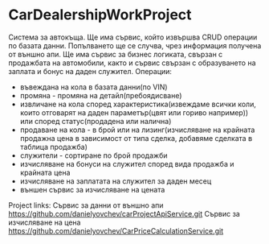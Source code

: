 # CarDealershipWorkProject
Система за автокъща. Ще има сървис, който извършва CRUD операции по базата данни. Попълването ще се случва, чрез информация получена от външно апи. Ще има сървис за бизнес логиката, свързан с продажбата на автомобили, както и сървис свързан с образуването на заплата и бонус на даден служител.
Операции:
- въвеждана на кола в базата данни(по VIN)
- промяна - промяна на детайл(пребоядисване)
- извличане на кола според характеристика(извеждаме всички коли, които отговарят на даден параметър(цвят или гориво например))
 или според статус(продадена или налична)
- продаване на кола - в брой или на лизинг(изчисляване на крайната продажна цена в зависимост от типа сделка,
 добавяме сделката в таблица продажба)
- служители - сортиране по брой продажби
- изчисляване на бонуси на служител според вида продажба и крайната цена
- изчисляване на заплатата на служител за даден месец
- външен сървис за изчисляване на цената

Project links:
Сървис за данни от външно апи
https://github.com/danielyovchev/carProjectApiService.git
Сървис за изчисляване на цена
https://github.com/danielyovchev/CarPriceCalculationService.git

